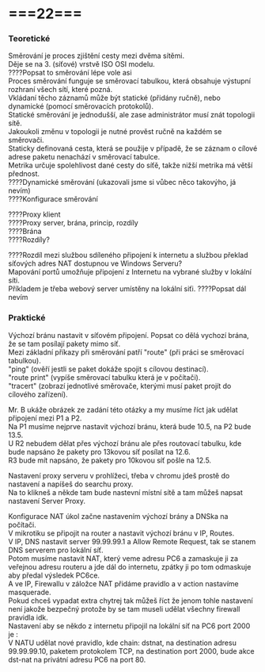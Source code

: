 # ===22===
### Teoretické
Směrování je proces zjištění cesty mezi dvěma sítěmi.\
Děje se na 3. (síťové) vrstvě ISO OSI modelu.\
????Popsat to směrování lépe vole asi\
Proces směrování funguje se směrovací tabulkou, která obsahuje výstupní rozhraní všech sítí, které pozná.\
Vkládaní těcho záznamů může být statické (přidány ručně), nebo dynamické (pomocí směrovacích protokolů).\
Statické směrování je jednodušší, ale zase administrátor musí znát topologii sítě.\
Jakoukoli změnu v topologii je nutné prověst ručně na každém se směrovači.\
Staticky definovaná cesta, která se použije v případě, že se záznam o cílové adrese paketu nenachází v směrovací tabulce.\
Metrika určuje spolehlivost dané cesty do síťě, takže nižší metrika má větší přednost.\
????Dynamické směrování (ukazovali jsme si vůbec něco takovýho, já nevím)\
????Konfigurace směrování

????Proxy klient\
????Proxy server, brána, princip, rozdíly\
????Brána\
????Rozdíly?

????Rozdíl mezi službou sdíleného připojení k internetu a službou překlad síťových adres NAT dostupnou ve Windows Serveru?\
Mapování portů umožňuje připojení z Internetu na vybrané služby v lokální síti.\
Příkladem je třeba webový server umístěny na lokální siťi. ????Popsat dál nevím

### Praktické
Výchozí bránu nastavit v síťovém připojení. Popsat co dělá vychozí brána, že se tam posílají pakety mimo síť.\
Mezi základní příkazy při směrování patří "route" (při práci se směrovací tabulkou).\
"ping" (ověří jestli se paket dokáže spojit s cílovou destinací).\
"route print" (vypíše směrovací tabulku která je v počítači).\
"tracert" (zobrazí jednotlivé směrovače, kterými musí paket projít do cílového zařízení).

Mr. B ukáže obrázek ze zadání této otázky a my musíme říct jak udělat připojení mezi P1 a P2.\
Na P1 musíme nejprve nastavit výchozí bránu, která bude 10.5, na P2 bude 13.5.\
U R2 nebudem dělat přes výchozí bránu ale přes routovací tabulku, kde bude napsáno že pakety pro 13kovou síť posílat na 12.6.\
R3 bude mít napsáno, že pakety pro 10kovou síť pošle na 12.5.

Nastavení proxy serveru v prohlížeci, třeba v chromu jdeš prostě do nastavení a napíšeš do searchu proxy.\
Na to klikneš a někde tam bude nastevní místní sítě a tam můžeš napsat nastavení Server Proxy.

Konfigurace NAT úkol začne nastavením výchozí brány a DNSka na počítači.\
V mikrotiku se připojit na router a nastavit výchozí bránu v IP, Routes.\
V IP, DNS nastavit server 99.99.99.1 a Allow Remote Request, tak se stanem DNS serverem pro lokální síť.\
Potom musíme nastavit NAT, který veme adresu PC6 a zamaskuje ji za veřejnou adresu routeru a jde dál do internetu, zpátky ji po tom odmaskuje aby předal výsledek PC6ce.\
A ve IP, Firewallu v záložce NAT přidáme pravidlo a v action nastavíme masquerade.\
Pokud chceš vypadat extra chytrej tak můžeš říct že jenom tohle nastavení není jakože bezpečný protože by se tam museli udělat všechny firewall pravidla idk.\
Nastavení aby se někdo z internetu připojil na lokální síť na PC6 port 2000 je :\
V NATU udělat nové pravidlo, kde chain: dstnat, na destination adresu 99.99.99.10, paketem protokolem TCP, na destination port 2000, bude akce dst-nat na privátní adresu PC6 na port 80.
